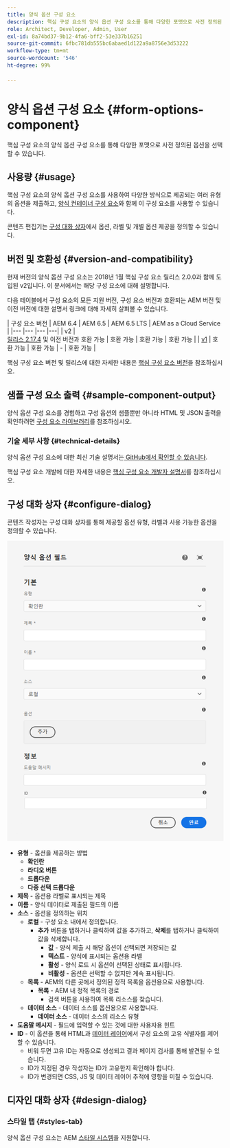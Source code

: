 ```yaml
---
title: 양식 옵션 구성 요소
description: 핵심 구성 요소의 양식 옵션 구성 요소를 통해 다양한 포맷으로 사전 정의된 옵션을 선택할 수 있습니다.
role: Architect, Developer, Admin, User
exl-id: 8a74bd37-9b12-4fa6-bff2-53e337b16251
source-git-commit: 6fbc781db555bc6abaed1d122a9a8756e3d53222
workflow-type: tm+mt
source-wordcount: '546'
ht-degree: 99%

---
```


# 양식 옵션 구성 요소 {#form-options-component}

핵심 구성 요소의 양식 옵션 구성 요소를 통해 다양한 포맷으로 사전 정의된 옵션을 선택할 수 있습니다.

## 사용량 {#usage}

핵심 구성 요소의 양식 옵션 구성 요소를 사용하여 다양한 방식으로 제공되는 여러 유형의 옵션을 제출하고, [양식 컨테이너 구성 요소](form-container.md)와 함께 이 구성 요소를 사용할 수 있습니다.

콘텐츠 편집기는 [구성 대화 상자](#configure-dialog)에서 옵션, 라벨 및 개별 옵션 제공을 정의할 수 있습니다.

## 버전 및 호환성 {#version-and-compatibility}

현재 버전의 양식 옵션 구성 요소는 2018년 1월 핵심 구성 요소 릴리스 2.0.0과 함께 도입된 v2입니다. 이 문서에서는 해당 구성 요소에 대해 설명합니다.

다음 테이블에서 구성 요소의 모든 지원 버전, 구성 요소 버전과 호환되는 AEM 버전 및 이전 버전에 대한 설명서 링크에 대해 자세히 살펴볼 수 있습니다.

| 구성 요소 버전 | AEM 6.4 | AEM 6.5 | AEM 6.5 LTS | AEM as a Cloud Service |
|--- |--- |--- |---|
| v2 | <br>[릴리스 2.17.4](/help/versions.md) 및 이전 버전과 호환 가능 | 호환 가능 | 호환 가능 | 호환 가능 |
| [v1](/help/components/v1/form-options-v1.md) | 호환 가능 | 호환 가능 | - | 호환 가능 |

핵심 구성 요소 버전 및 릴리스에 대한 자세한 내용은 [핵심 구성 요소 버전](/help/versions.md)을 참조하십시오.

## 샘플 구성 요소 출력 {#sample-component-output}

양식 옵션 구성 요소를 경험하고 구성 옵션의 샘플뿐만 아니라 HTML 및 JSON 출력을 확인하려면 [구성 요소 라이브러리](https://adobe.com/go/aem_cmp_library_form_options_kr)를 참조하십시오.

### 기술 세부 사항 {#technical-details}

양식 옵션 구성 요소에 대한 최신 기술 설명서는[ GitHub에서 확인할 수 있습니다](https://adobe.com/go/aem_cmp_tech_form_options_v2_kr).

핵심 구성 요소 개발에 대한 자세한 내용은 [핵심 구성 요소 개발자 설명서](/help/developing/overview.md)를 참조하십시오.

## 구성 대화 상자 {#configure-dialog}

콘텐츠 작성자는 구성 대화 상자를 통해 제공할 옵션 유형, 라벨과 사용 가능한 옵션을 정의할 수 있습니다.

![양식 옵션 구성 요소의 편집 대화 상자](/help/assets/form-options-edit.png)

* **유형** - 옵션을 제공하는 방법
   * **확인란**
   * **라디오 버튼**
   * **드롭다운**
   * **다중 선택 드롭다운**
* **제목** - 옵션용 라벨로 표시되는 제목
* **이름** - 양식 데이터로 제출된 필드의 이름
* **소스** - 옵션을 정의하는 위치
   * **로컬** - 구성 요소 내에서 정의합니다.
      * **추가** 버튼을 탭하거나 클릭하여 값을 추가하고, **삭제**&#x200B;를 탭하거나 클릭하여 값을 삭제합니다.
         * **값** - 양식 제출 시 해당 옵션이 선택되면 저장되는 값
         * **텍스트** - 양식에 표시되는 옵션용 라벨
         * **활성** - 양식 로드 시 옵션이 선택된 상태로 표시됩니다.
         * **비활성** - 옵션은 선택할 수 없지만 계속 표시됩니다.
   * **목록** - AEM의 다른 곳에서 정의된 정적 목록을 옵션용으로 사용합니다.
      * **목록** - AEM 내 정적 목록의 경로
         * 검색 버튼을 사용하여 목록 리소스를 찾습니다.
   * **데이터 소스** - 데이터 소스를 옵션용으로 사용합니다.
      * **데이터 소스** - 데이터 소스의 리소스 유형
* **도움말 메시지** - 필드에 입력할 수 있는 것에 대한 사용자용 힌트
* **ID** - 이 옵션을 통해 HTML과 [데이터 레이어](/help/developing/data-layer/overview.md)에서 구성 요소의 고유 식별자를 제어할 수 있습니다.
   * 비워 두면 고유 ID는 자동으로 생성되고 결과 페이지 검사를 통해 발견될 수 있습니다.
   * ID가 지정된 경우 작성자는 ID가 고유한지 확인해야 합니다.
   * ID가 변경되면 CSS, JS 및 데이터 레이어 추적에 영향을 미칠 수 있습니다.

## 디자인 대화 상자 {#design-dialog}

### 스타일 탭 {#styles-tab}

양식 옵션 구성 요소는 AEM [스타일 시스템](/help/get-started/authoring.md#component-styling)을 지원합니다.
